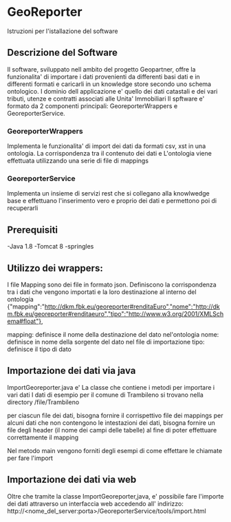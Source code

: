 # GeoReporter
Istruzioni per l'istallazione del software

## Descrizione del Software
Il software, sviluppato nell ambito del progetto Geopartner, offre la funzionalita' di importare i dati provenienti da differenti basi dati e in differenti formati e caricarli in un knowledge store secondo uno schema ontologico.
I dominio dell applicazione e' quello dei dati catastali e dei vari tributi, utenze e contratti associati alle Unita' Immobiliari
Il spftware e' formato da 2 componenti principali: GeoreporterWrappers e GeoreporterService.

### GeoreporterWrappers
Implementa le funzionalita' di import dei dati da formati csv,  xst in una ontologia. La corrispondenza tra il contenuto dei dati e L'ontologia viene effettuata utilizzando una serie di file di mappings

### GeoreporterService
Implementa un insieme di servizi rest che si collegano alla knowlwedge base e effettuano l'inserimento vero e proprio dei dati e permettono poi di recuperarli 


## Prerequisiti

-Java 1.8
-Tomcat 8
-springles

## Utilizzo dei wrappers:
I file Mapping sono dei file in formato json.
Definiscono la corrispondenza tra i dati che vengono importati e la loro destinazione al interno del ontologia
{"mapping":"http://dkm.fbk.eu/georeporter#renditaEuro","nome":"http://dkm.fbk.eu/georeporter#renditaeuro","tipo":"http://www.w3.org/2001/XMLSchema#float"},

mapping: definisce il nome della destinazione del dato nel'ontologia
nome: definisce in nome della sorgente del dato nel file di importazione
tipo: definisce il tipo di dato

## Importazione dei dati via java
ImportGeoreporter.java e' La classe che contiene i metodi per importare i vari dati
I dati di esempio  per il comune di Trambileno si trovano nella directory
/file/Trambileno

per ciascun file dei dati, bisogna fornire il corrispettivo file dei mappings
per alcuni dati che non contengono le intestazioni dei dati, bisogna fornire un file degli header (il nome dei campi delle tabelle) al fine di poter effettuare correttamente il mapping

Nel metodo main vengono forniti degli esempi di come effettare le chiamate per fare l'import

## Importazione dei dati via web
Oltre che tramite la classe ImportGeoreporter,java, e' possibile fare l'importe dei dati attraverso un interfaccia web accedendo all' indirizzo:
http://<nome_del_server:porta>/GeoreporterService/tools/import.html



